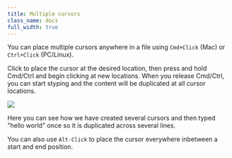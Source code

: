 ```yaml
---
title: Multiple cursors
class_name: docs
full_width: true
---
```


You can place multiple cursors anywhere in a file using `Cmd+Click` (Mac) or `Ctrl+Click` (PC/Linux).

Click to place the cursor at the desired location, then press and hold Cmd/Ctrl and begin clicking at new locations. When you release Cmd/Ctrl, you can start styping and the content will be duplicated at all cursor locations.

![](/img/docs/multi-cursor.png)

Here you can see how we have created several cursors and then typed "hello world" once so it is duplicated across several lines.

You can also use `Alt-Click` to place the cursor everywhere inbetween a start and end position.